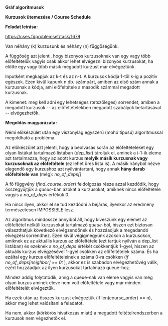 **Gráf algoritmusok**

**Kurzusok ütemezése / Course Schedule**

**Feladat leírása:**

<https://cses.fi/problemset/task/1679>

Van néhány (k) kurzusunk és néhány (n) függőségünk.

A függőség azt jelenti, hogy bizonyos kurzusoknak van egy vagy több
előfeltételük vagyis csak akkor lehet elvégezni bizonyos kurzusokat, ha
előtte egy vagy több másik megadott kurzust már elvégeztünk.

Inputként megkapjuk az k-t és az n-t. A kurzusok kódja 1-től k-ig a
pozitív egészek. Ezen kívül kapunk n db. számpárt, amiben az első szám
annak a kurzusnak a kódja, ami előfeltétele a második számmal megadott
kurzusnak.

A kimenet: meg kell adni egy lehetséges (tetszőleges) sorrendet, amiben
a megadott kurzusok -- az előfeltételekben megadott szabályok
betartásával -- elvégezhetők.

**Megoldás magyarázata:**

Némi előkészület után egy viszonylag egyszerű (mohó típusú)
algoritmussal megoldható a probléma.

Az előkészület azt jelenti, hogy a beolvasás során az előfeltételeket
egy olyan listákat tartalmazó listában (*dep_list*) tároljuk el, aminek
a i-1-ik eleme azt tartalmazza, hogy az adott kurzus **melyik másik
kurzusnak vagy kurzusoknak az előfeltétele** (ez lehet üres lista is). A
másik irányból nézve elegendő egy kurzushoz azt nyilvántartani, hogy
annak **hány darab előfeltétele van** (még): *no_of_deps\[\]*

A fő függvény (*find_course_order*) feldolgozás része azzal kezdődik,
hogy összegyűjtjük a *queue*-ban azokat a kurzusokat, amiknek nincs
előfeltétele vagyis a *no_of_deps* értékük 0.

Ha nincs ilyen, akkor el se tud kezdődni a bejárás, ilyenkor az eredmény
természetesen IMPOSSIBLE lesz.

Az algoritmus mindössze annyiból áll, hogy kiveszünk egy elemet az
előfeltétel nélküli kurzusokat tartalmazó *queue*-ból, hiszen ezt
biztosan választhatjuk következő elvégzendőnek és hozzáadjuk a megadandó
elvégzési sorrendhez. Ezen kívül végigmegyünk azokon a kurzusokon,
amiknek ez az aktuális kurzus az előfeltétele (ezt tartjuk nyilván a
dep_list listában) és ezeknek a *no_of_deps* értékét csökkentjük 1-gyel,
hiszen az aktuális kurzus elvégzésével 1-gyel csökken az előfeltételek
száma. És ha ezáltal egy kurzus előfeltételeinek a száma 0-ra csökken
(*if no_of_deps\[neighbor\] == 0:* ), akkor ez is szabadon
elvégezhetővég válik, ezért hozzáadjuk az ilyen kurzusokat tartalmazó
queue-hoz.

Mindez addig folytatódik, amíg a queue-nak van eleme vagyis van még
olyan kurzus aminek eleve nem volt előfeltétele vagy már minden
előfeltételét elvégeztük.

Ha ezek után az összes kurzust elvégeztük (if len(course_order) == n),
akkor meg lehet valósítani a feladatot.

Ha nem, akkor (körkörös hivatkozás miatt) a megadott feltételrendszerben
a kurzusok nem végezhetők el.
